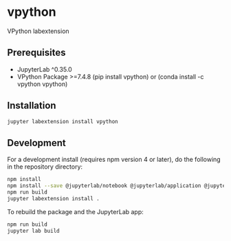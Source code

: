 # vpython

VPython labextension


## Prerequisites

* JupyterLab ^0.35.0
* VPython Package >=7.4.8     (pip install vpython) or (conda install -c vpython vpython)

## Installation

```bash
jupyter labextension install vpython
```

## Development

For a development install (requires npm version 4 or later), do the following in the repository directory:

```bash
npm install
npm install --save @jupyterlab/notebook @jupyterlab/application @jupyterlab/apputils @jupyterlab/docregistry @phosphor/disposable script-loader
npm run build
jupyter labextension install .
```

To rebuild the package and the JupyterLab app:

```bash
npm run build
jupyter lab build
```

